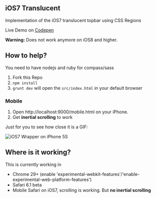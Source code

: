 iOS7 Translucent
-------

Implementation of the iOS7 translucent topbar using CSS Regions

Live Demo on [Codepen](http://codepen.io/FWeinb/full/0beac813cb418cb725a0f4173d85bd51)

**Warning:** Does not work anymore on iOS8 and higher.

## How to help?

You need to have nodejs and ruby for compass/sass

  1. Fork this Repo
  2. `npm install`
  3. `grunt dev` will open the `src/index.html` in your default browser

### Mobile

  1. Open http://localhost:9000/mobile.html on your iPhone.
  2. Get **inertial scrolling** to work


Just for you to see how close it is a GIF:

![iOS7 Wrapper on iPhone 5S](https://dl.dropboxusercontent.com/u/5319/github/ios7translucent/iOS7-WebApp.gif)


## Where is it working?

This is currently working in
  * Chrome 29+ (enable  'experimental-webkit-features'/'enable-experimental-web-platform-features')
  * Safari 6.1 beta
  * Mobile Safari on iOS7, scrolling is working. But **no inertial scrolling**
